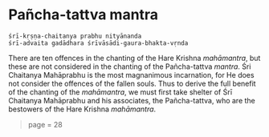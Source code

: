 # Pañcha-tattva mantra

    śrī-kṛṣṇa-chaitanya prabhu nityānanda
    śrī-advaita gadādhara śrīvāsādi-gaura-bhakta-vṛnda

There are ten offences in the chanting of the Hare Krishna *mahāmantra*, but these are not considered in the chanting of the Pañcha-tattva *mantra*. Śri Chaitanya Mahāprabhu is the most magnanimous incarnation, for He does not consider the offences of the fallen souls. Thus to derive the full benefit of the chanting of the *mahāmantra*, we must first take shelter of Śrī Chaitanya Mahāprabhu and his associates, the Pañcha-tattva, who are the bestowers of the Hare Krishna *mahāmantra*.


> page = 28